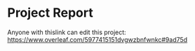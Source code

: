 # Project Report 

Anyone with thislink can edit this project:
https://www.overleaf.com/5977415151dvgwzbnfwnkc#9ad75d
